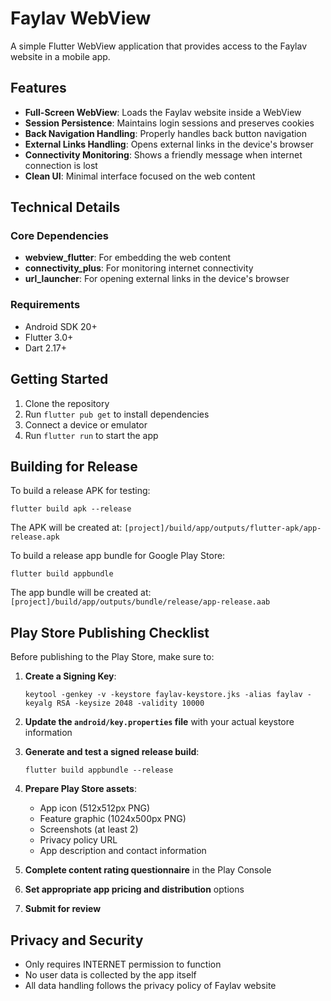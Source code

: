 # Faylav WebView

A simple Flutter WebView application that provides access to the Faylav website in a mobile app.

## Features

- **Full-Screen WebView**: Loads the Faylav website inside a WebView
- **Session Persistence**: Maintains login sessions and preserves cookies
- **Back Navigation Handling**: Properly handles back button navigation
- **External Links Handling**: Opens external links in the device's browser
- **Connectivity Monitoring**: Shows a friendly message when internet connection is lost
- **Clean UI**: Minimal interface focused on the web content

## Technical Details

### Core Dependencies

- **webview_flutter**: For embedding the web content
- **connectivity_plus**: For monitoring internet connectivity
- **url_launcher**: For opening external links in the device's browser

### Requirements

- Android SDK 20+
- Flutter 3.0+
- Dart 2.17+

## Getting Started

1. Clone the repository
2. Run `flutter pub get` to install dependencies
3. Connect a device or emulator
4. Run `flutter run` to start the app

## Building for Release

To build a release APK for testing:

```
flutter build apk --release
```

The APK will be created at:
`[project]/build/app/outputs/flutter-apk/app-release.apk`

To build a release app bundle for Google Play Store:

```
flutter build appbundle
```

The app bundle will be created at:
`[project]/build/app/outputs/bundle/release/app-release.aab`

## Play Store Publishing Checklist

Before publishing to the Play Store, make sure to:

1. **Create a Signing Key**:
   ```
   keytool -genkey -v -keystore faylav-keystore.jks -alias faylav -keyalg RSA -keysize 2048 -validity 10000
   ```

2. **Update the `android/key.properties` file** with your actual keystore information

3. **Generate and test a signed release build**:
   ```
   flutter build appbundle --release
   ```

4. **Prepare Play Store assets**:
   - App icon (512x512px PNG)
   - Feature graphic (1024x500px PNG)
   - Screenshots (at least 2)
   - Privacy policy URL
   - App description and contact information

5. **Complete content rating questionnaire** in the Play Console

6. **Set appropriate app pricing and distribution** options

7. **Submit for review**

## Privacy and Security

- Only requires INTERNET permission to function
- No user data is collected by the app itself
- All data handling follows the privacy policy of Faylav website
